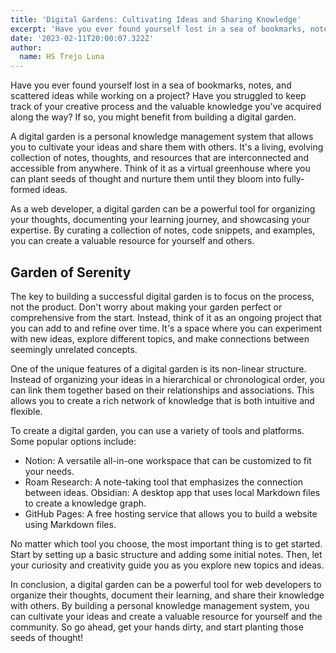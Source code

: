 ```yaml
---
title: 'Digital Gardens: Cultivating Ideas and Sharing Knowledge'
excerpt: 'Have you ever found yourself lost in a sea of bookmarks, notes, and scattered ideas while working on a project? Have you struggled to keep track of your creative process and the valuable knowledge you've acquired along the way? If so, you might benefit from building a digital garden.'
date: '2023-02-11T20:00:07.322Z'
author:
  name: HS Trejo Luna
---
```


Have you ever found yourself lost in a sea of bookmarks, notes, and scattered ideas while working on a project? Have you struggled to keep track of your creative process and the valuable knowledge you've acquired along the way? If so, you might benefit from building a digital garden.

A digital garden is a personal knowledge management system that allows you to cultivate your ideas and share them with others. It's a living, evolving collection of notes, thoughts, and resources that are interconnected and accessible from anywhere. Think of it as a virtual greenhouse where you can plant seeds of thought and nurture them until they bloom into fully-formed ideas.

As a web developer, a digital garden can be a powerful tool for organizing your thoughts, documenting your learning journey, and showcasing your expertise. By curating a collection of notes, code snippets, and examples, you can create a valuable resource for yourself and others.

## Garden of Serenity

The key to building a successful digital garden is to focus on the process, not the product. Don't worry about making your garden perfect or comprehensive from the start. Instead, think of it as an ongoing project that you can add to and refine over time. It's a space where you can experiment with new ideas, explore different topics, and make connections between seemingly unrelated concepts.

One of the unique features of a digital garden is its non-linear structure. Instead of organizing your ideas in a hierarchical or chronological order, you can link them together based on their relationships and associations. This allows you to create a rich network of knowledge that is both intuitive and flexible.

To create a digital garden, you can use a variety of tools and platforms. Some popular options include:

- Notion: A versatile all-in-one workspace that can be customized to fit your needs.
- Roam Research: A note-taking tool that emphasizes the connection between ideas.
  Obsidian: A desktop app that uses local Markdown files to create a knowledge graph.
- GitHub Pages: A free hosting service that allows you to build a website using Markdown files.

No matter which tool you choose, the most important thing is to get started. Start by setting up a basic structure and adding some initial notes. Then, let your curiosity and creativity guide you as you explore new topics and ideas.

In conclusion, a digital garden can be a powerful tool for web developers to organize their thoughts, document their learning, and share their knowledge with others. By building a personal knowledge management system, you can cultivate your ideas and create a valuable resource for yourself and the community. So go ahead, get your hands dirty, and start planting those seeds of thought!
